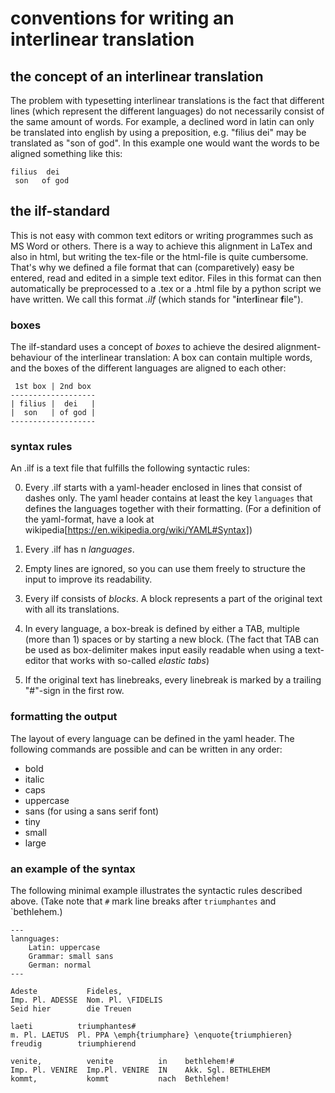 # conventions for writing an interlinear translation
## the concept of an interlinear translation
The problem with typesetting interlinear translations is the fact that different lines (which represent the different languages) do not necessarily consist of the same amount of words. For example, a declined word in latin can only be translated into english by using a preposition, e.g. "filius dei" may be translated as "son of god". In this example one would want the words to be aligned something like this:

```
filius  dei
 son   of god
```

## the ilf-standard
This is not easy with common text editors or writing programmes such as MS Word or others. There is a way to achieve this alignment in LaTex and also in html, but writing the tex-file or the html-file is quite cumbersome. That's why we defined a file format that can (comparetively) easy be entered, read and edited in a simple text editor. Files in this format can then automatically be preprocessed to a .tex or a .html file by a python script we have written. We call this format *.ilf* (which stands for "**i**nter**l**inear **f**ile").

### boxes
The ilf-standard uses a concept of *boxes* to achieve the desired alignment-behaviour of the interlinear translation: A box can contain multiple words, and the boxes of the different languages are aligned to each other:

```
 1st box | 2nd box 
-------------------
| filius |  dei   |
|  son   | of god |
-------------------
```

### syntax rules
An .ilf is a text file that fulfills the following syntactic rules:

0. Every .ilf starts with a yaml-header enclosed in lines that consist of dashes only. The yaml header contains at least the key `languages` that defines the languages together with their formatting. (For a definition of the yaml-format, have a look at wikipedia[https://en.wikipedia.org/wiki/YAML#Syntax])

1. Every .ilf has n *languages*.
2. Empty lines are ignored, so you can use them freely to structure the input to improve its readability.
3. Every ilf consists of *blocks*. A block represents a part of the original text with all its translations.
4. In every language, a box-break is defined by either a TAB, multiple (more than 1) spaces or by starting a new block. (The fact that TAB can be used as box-delimiter makes input easily readable when using a text-editor that works with so-called *elastic tabs*)
5. If the original text has linebreaks, every linebreak is marked by a trailing "#"-sign in the first row.

### formatting the output
The layout of every language can be defined in the yaml header. The following commands are possible and can be written in any order:

+ bold
+ italic
+ caps
+ uppercase
+ sans (for using a sans serif font)
+ tiny
+ small
+ large

### an example of the syntax
The following minimal example illustrates the syntactic rules described above. (Take note that `#` mark line breaks after `triumphantes` and `bethlehem.)

```
---
lannguages:
    Latin: uppercase 
    Grammar: small sans
    German: normal
---

Adeste           Fideles,
Imp. Pl. ADESSE  Nom. Pl. \FIDELIS
Seid hier        die Treuen

laeti          triumphantes#
m. Pl. LAETUS  Pl. PPA \emph{triumphare} \enquote{triumphieren}
freudig        triumphierend

venite,          venite          in    bethlehem!#
Imp. Pl. VENIRE  Imp.Pl. VENIRE  IN    Akk. Sgl. BETHLEHEM
kommt,           kommt           nach  Bethlehem!
```
